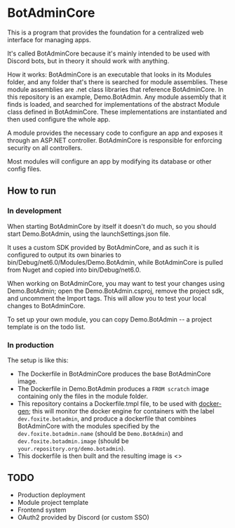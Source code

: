 # BotAdminCore
This is a program that provides the foundation for a centralized web interface for managing apps.

It's called BotAdminCore because it's mainly intended to be used with Discord bots, but in theory it should work with anything.

How it works: BotAdminCore is an executable that looks in its Modules folder, and any folder that's there is searched for module assemblies. These module assemblies are .net class libraries that reference BotAdminCore. In this repository is an example, Demo.BotAdmin. Any module assembly that it finds is loaded, and searched for implementations of the abstract Module class defined in BotAdminCore. These implementations are instantiated and then used configure the whole app.

A module provides the necessary code to configure an app and exposes it through an ASP.NET controller. BotAdminCore is responsible for enforcing security on all controllers.

Most modules will configure an app by modifying its database or other config files.

## How to run
### In development
When starting BotAdminCore by itself it doesn't do much, so you should start Demo.BotAdmin, using the launchSettings.json file.

It uses a custom SDK provided by BotAdminCore, and as such it is configured to output its own binaries to bin/Debug/net6.0/Modules/Demo.BotAdmin, while BotAdminCore is pulled from Nuget and copied into bin/Debug/net6.0.

When working on BotAdminCore, you may want to test your changes using Demo.BotAdmin; open the Demo.BotAdmin.csproj, remove the project sdk, and uncomment the Import tags. This will allow you to test your local changes to BotAdminCore.

To set up your own module, you can copy Demo.BotAdmin -- a project template is on the todo list.

### In production
The setup is like this:
- The Dockerfile in BotAdminCore produces the base BotAdminCore image.
- The Dockerfile in Demo.BotAdmin produces a `FROM scratch` image containing only the files in the module folder.
- This repository contains a Dockerfile.tmpl file, to be used with [docker-gen](https://github.com/nginx-proxy/docker-gen/); this will monitor the docker engine for containers with the label `dev.foxite.botadmin`, and produce a dockerfile that combines BotAdminCore with the modules specified by the `dev.foxite.botadmin.name` (should be `Demo.BotAdmin`) and `dev.foxite.botadmin.image` (should be `your.repository.org/demo.botadmin`).
- This dockerfile is then built and the resulting image is <<TODO>>

## TODO
- Production deployment
- Module project template
- Frontend system
- OAuth2 provided by Discord (or custom SSO)
